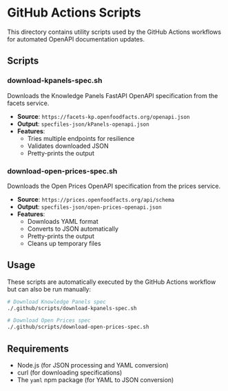 # GitHub Actions Scripts

This directory contains utility scripts used by the GitHub Actions workflows for automated OpenAPI
documentation updates.

## Scripts

### download-kpanels-spec.sh

Downloads the Knowledge Panels FastAPI OpenAPI specification from the facets service.

- **Source**: `https://facets-kp.openfoodfacts.org/openapi.json`
- **Output**: `specfiles-json/kPanels-openapi.json`
- **Features**:
  - Tries multiple endpoints for resilience
  - Validates downloaded JSON
  - Pretty-prints the output

### download-open-prices-spec.sh

Downloads the Open Prices OpenAPI specification from the prices service.

- **Source**: `https://prices.openfoodfacts.org/api/schema`
- **Output**: `specfiles-json/open-prices-openapi.json`
- **Features**:
  - Downloads YAML format
  - Converts to JSON automatically
  - Pretty-prints the output
  - Cleans up temporary files

## Usage

These scripts are automatically executed by the GitHub Actions workflow but can also be run
manually:

```bash
# Download Knowledge Panels spec
./.github/scripts/download-kpanels-spec.sh

# Download Open Prices spec
./.github/scripts/download-open-prices-spec.sh
```

## Requirements

- Node.js (for JSON processing and YAML conversion)
- curl (for downloading specifications)
- The `yaml` npm package (for YAML to JSON conversion)
